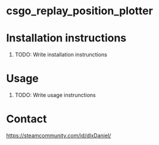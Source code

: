 # csgo_replay_position_plotter

# Installation instructions

1. TODO: Write installation instrunctions

# Usage

1. TODO: Write usage instrunctions

# Contact

https://steamcommunity.com/id/dlxDaniel/
